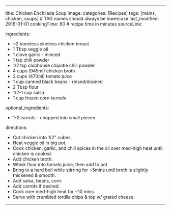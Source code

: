 ---

title: Chicken Enchilada Soup
image:
categories: [Recipes]
tags: [mains, chicken, soups]     # TAG names should always be lowercase
last_modified: 2016-01-01
cookingTime: 60 # recipe time in minutes
sourceLink:

ingredients:
- ~2 boneless skinless chicken breast
- 1 Tbsp veggie oil
- 1 clove garlic - minced
- 1 tsp chili powder
- 1/2 tsp clubhouse chipotle chili powder
- 4 cups (945ml) chicken broth
- 2 cups (470ml) tomato juice
- 1 cup canned black beans - rinsed/drained
- 2 Tbsp flour
- 1/2-1 cup salsa
- 1 cup frozen corn kernels

optional_ingredients:
- 1-2 carrots - chopped into small pieces


directions:
- Cut chicken into 1/2" cubes.
- Heat veggie oil in big pot.
- Cook chicken, garlic, and chili spices in the oil over med-high heat until chicken is cooked.
- Add chicken broth.
- Whisk flour into tomato juice, then add to pot.
- Bring to a hard boil while stirring for ~5mins until broth is slightly thickened & smooth.
- Add salsa, beans, corn.
- Add carrots if desired.
- Cook over med-high heat for ~10 mins.
- Serve with crumbled tortilla chips & top w/ grated cheese. 

---